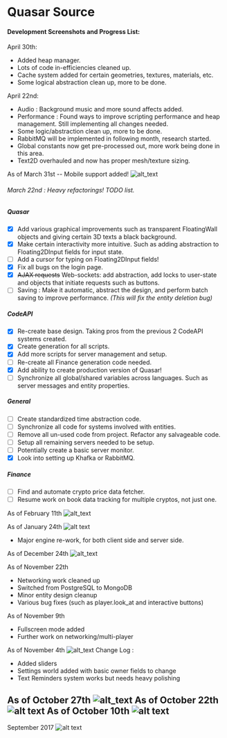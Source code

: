 # Quasar Source

#### Development Screenshots and Progress List:

April 30th:
- Added heap manager.
- Lots of code in-efficiencies cleaned up.
- Cache system added for certain geometries, textures, materials, etc.
- Some logical abstraction clean up, more to be done.

April 22nd:
- Audio : Background music and more sound affects added.
- Performance : Found ways to improve scripting performance and heap management. Still implementing all changes needed.
- Some logic/abstraction clean up, more to be done.
- RabbitMQ will be implemented in following month, research started.
- Global constants now get pre-processed out, more work being done in this area.
- Text2D overhauled and now has proper mesh/texture sizing.

As of March 31st -- Mobile support added!
![alt_text](https://i.imgur.com/839NKO1.jpg)

###### March 22nd : Heavy refactorings! TODO list.
##### Quasar
- [X] Add various graphical improvements such as transparent FloatingWall objects and giving certain 3D texts a black background.
- [X] Make certain interactivity more intuitive. Such as adding abstraction to Floating2DInput fields for input state.
- [ ] Add a cursor for typing on Floating2DInput fields!
- [X] Fix all bugs on the login page.
- [X] ~~AJAX requests~~ Web-sockets: add abstraction, add locks to user-state and objects that initiate requests such as buttons.
- [ ] Saving : Make it automatic, abstract the design, and perform batch saving to improve performance. *(This will fix the entity deletion bug)*
##### CodeAPI
- [X] Re-create base design. Taking pros from the previous 2 CodeAPI systems created.
- [X] Create generation for all scripts.
- [X] Add more scripts for server management and setup.
- [ ] Re-create all Finance generation code needed.
- [X] Add ability to create production version of Quasar!
- [ ] Synchronize all global/shared variables across languages. Such as server messages and entity properties.

##### General
- [ ] Create standardized time abstraction code.
- [ ] Synchronize all code for systems involved with entities.
- [ ] Remove all un-used code from project. Refactor any salvageable code.
- [ ] Setup all remaining servers needed to be setup.
- [ ] Potentially create a basic server monitor.
- [X] Look into setting up Khafka or RabbitMQ.

##### Finance
- [ ] Find and automate crypto price data fetcher.
- [ ] Resume work on book data tracking for multiple cryptos, not just one.

As of February 11th
![alt_text](https://i.imgur.com/iytE8bW.png)

As of January 24th
![alt text](https://i.imgur.com/3hxELAM.png)
- Major engine re-work, for both client side and server side.

As of December 24th
![alt_text](https://i.imgur.com/ygTs717.png)

As of November 22th
- Networking work cleaned up
- Switched from PostgreSQL to MongoDB
- Minor entity design cleanup
- Various bug fixes (such as player.look_at and interactive buttons)

As of November 9th
- Fullscreen mode added
- Further work on networking/multi-player

As of November 4th
![alt_text](https://i.imgur.com/CFmXgTf.png)
Change Log :
- Added sliders
- Settings world added with basic owner fields to change
- Text Reminders system works but needs heavy polishing

As of October 27th
![alt_text](https://i.imgur.com/xKp1n9a.png)
As of October 22th
![alt text](https://i.imgur.com/aShuQKw.png)
As of October 10th
![alt text](https://i.imgur.com/FYvnV5B.png)
---
September 2017
![alt text](https://i.imgur.com/V8GOzD9.png)

